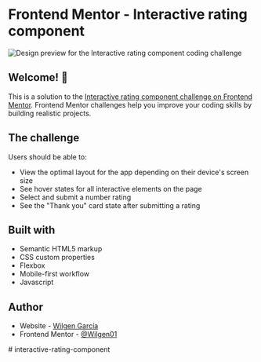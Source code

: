 # Frontend Mentor - Interactive rating component

![Design preview for the Interactive rating component coding challenge](./design/desktop-preview.jpg)

## Welcome! 👋

This is a solution to the [Interactive rating component challenge on Frontend Mentor](https://www.frontendmentor.io/challenges/interactive-rating-component-koxpeBUmI). Frontend Mentor challenges help you improve your coding skills by building realistic projects. 


## The challenge

Users should be able to:

- View the optimal layout for the app depending on their device's screen size
- See hover states for all interactive elements on the page
- Select and submit a number rating
- See the "Thank you" card state after submitting a rating


## Built with

- Semantic HTML5 markup
- CSS custom properties
- Flexbox
- Mobile-first workflow
- Javascript

## Author

- Website - [Wilgen García](http://wilgen.netlify.app/)
- Frontend Mentor - [@Wilgen01](https://www.frontendmentor.io/profile/Wilgen01)



#   i n t e r a c t i v e - r a t i n g - c o m p o n e n t 
 
 
